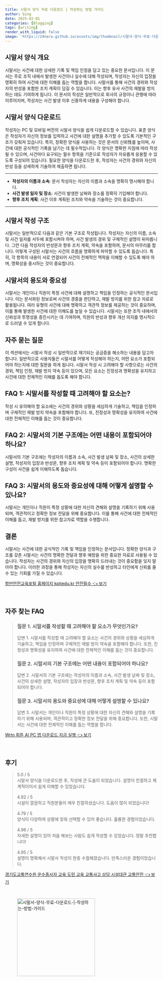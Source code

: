 ```yaml
---
title: 시말서 양식 무료 다운로드 | 작성하는 방법 가이드
author: bing
date: 2025-02-01
categories: [Blogging]
tags: [writing]
render_with_liquid: false
image: 'https://24nara.github.io/assets/img/thumbnail/시말서-양식-무료-다운로드-|-작성하는-방법-가이드.webp'
---
```



<h2 id='시말서_양식_개요'>시말서 양식 개요</h2>

<p>시말서는 사건에 대한 상세한 기록 및 책임 인정을 담고 있는 중요한 문서입니다. 이 문서는 주로 조직 내에서 발생한 사건이나 실수에 대해 작성되며, 작성자는 자신의 입장을 명확히 하여 사건에 대한 이해를 돕는 역할을 합니다. 시말서를 통해 사건의 경위와 작성자의 반성을 포함한 조치 계획이 담길 수 있습니다. 이는 향후 유사 사건의 재발을 방지하는 데도 기여하게 됩니다. 이 문서의 작성은 일반적으로 회사의 규정이나 관행에 따라 이루어지며, 작성자는 사건 발생 이후 신중하게 내용을 구성해야 합니다.</p>

<h2 id='시말서_양식_다운로드'>시말서 양식 다운로드</h2>

<p>작성자는 PC 및 모바일 버전의 시말서 양식을 쉽게 다운로드할 수 있습니다. 표준 양식은 작성자가 자신의 정보를 입력하고 사건에 대한 설명을 추가할 수 있도록 기본적인 구조가 갖춰져 있습니다. 특히, 정확한 양식을 사용하는 것은 문서의 신뢰性를 높이며, 사건에 대한 공식적인 기록을 남기는 데 필수적입니다. 각 양식은 명확한 지침에 따라 작성될 수 있으며, 사건마다 요구되는 필수 항목을 기준으로 작성자가 자유롭게 응용할 수 있도록 구성되어 있습니다. 필요한 양식을 다운로드한 후, 작성자는 사건의 경위와 자신의 반성 등을 상세하게 기술하여 제출하면 됩니다.</p>

<hr />

<ul>
    <li><b>작성자의 이름과 소속</b>: 문서 작성자는 자신의 이름과 소속을 명확히 명시해야 합니다.</li>
    <li><b>사건 발생 일자 및 장소</b>: 사건이 발생한 날짜와 장소를 정확히 기입해야 합니다.</li>
    <li><b>향후 조치 계획</b>: 사건 이후 계획된 조치와 약속을 기술하는 것이 중요합니다.</li>
</ul>

<hr />

<h2 id='시말서_작성_구조'>시말서 작성 구조</h2>

<p>시말서는 일반적으로 다음과 같은 기본 구조로 작성됩니다. 작성자는 자신의 이름, 소속 및 사건 일자를 서두에 포함시켜야 하며, 사건 발생의 경위 및 구체적인 설명이 뒤따릅니다. 그런 다음 작성자의 반성문과 향후 조치 계획, 약속을 포함하여, 문서의 마무리를 합니다. 이렇게 구성된 시말서는 사건의 흐름을 명확하게 파악할 수 있도록 돕습니다. 특히, 각 항목의 내용이 서로 연결되어 사건의 전체적인 맥락을 이해할 수 있도록 해야 하며, 명확성을 중시하는 것이 중요합니다.</p>

<h2 id='시말서의_용도와_중요성'>시말서의 용도와 중요성</h2>

<p>시말서는 개인이나 직원이 특정 사건에 대해 설명하고 책임을 인정하는 공식적인 문서입니다. 이는 문서화된 정보로써 사건의 경중을 판단하고, 재발 방지를 위한 참고 자료로 활용됩니다. 여러 유형의 사건에 대해 명확하고 객관적 정보를 제공하는 것이 중요하며, 이를 통해 발생한 사건에 대한 이해도를 높일 수 있습니다. 시말서는 또한 조직 내에서의 신뢰성과 투명성을 증진시키는 데 기여하며, 직원의 반성과 향후 개선 의지를 명시적으로 드러낼 수 있게 합니다.</p>

<h2 id='자주_묻는_질문'>자주 묻는 질문</h2>

<p>이 섹션에서는 시말서 작성 시 일반적으로 제기되는 궁금증을 해소하는 내용을 담고자 합니다. 일반적으로 사용자들은 시말서를 어떻게 작성해야 하는지, 어떤 요소가 포함되어야 하는지에 대한 질문을 하게 됩니다. 시말서 작성 시 고려해야 할 사항으로는 사건의 경위, 책임 인정, 재발 방지 약속 등이 있으며, 모든 요소는 진정성과 명확성을 유지하고 사건에 대한 전체적인 이해를 돕도록 해야 합니다.</p>

<h2 id='FAQ1'>FAQ 1: 시말서를 작성할 때 고려해야 할 요소는?</h2>

<p>작성 시 유의해야 할 요소에는 사건의 경위와 상황을 세심하게 기술하고, 책임을 인정하며 구체적인 재발 방지 약속을 포함해야 합니다. 또, 진정성과 명확성을 유지하여 사건에 대한 전체적인 이해를 돕는 것이 중요합니다.</p>

<h2 id='FAQ2'>FAQ 2: 시말서의 기본 구조에는 어떤 내용이 포함되어야 하나요?</h2>

<p>시말서의 기본 구조에는 작성자의 이름과 소속, 사건 발생 날짜 및 장소, 사건의 상세한 설명, 작성자의 입장과 반성문, 향후 조치 계획 및 약속 등이 포함되어야 합니다. 명확한 구성이 사건을 쉽게 이해하도록 돕습니다.</p>

<h2 id='FAQ3'>FAQ 3: 시말서의 용도와 중요성에 대해 어떻게 설명할 수 있나요?</h2>

<p>시말서는 개인이나 직원이 특정 상황에 대한 자신의 견해와 설명을 기록하기 위해 사용되며, 객관적이고 정확한 정보 전달을 위해 중요합니다. 이를 통해 사건에 대한 전체적인 이해를 돕고, 재발 방지를 위한 참고자료 역할을 수행합니다.</p>

<h2 id='결론'>결론</h2>

<p>시말서는 사건에 대한 공식적인 기록 및 책임을 인정하는 문서입니다. 정확한 양식과 구조를 갖춘 시말서는 사건의 명확한 전달과 향후 예방을 위한 중요한 자료로 사용될 수 있습니다. 작성자는 사건의 경위와 자신의 입장을 명확히 드러내는 것이 중요함을 잊지 말아야 합니다. 이러한 과정을 통해 작성자는 자신의 실수를 반성하고 타인에게 신뢰를 줄 수 있는 기회를 가질 수 있습니다.</p>


<p><a class="click-button" title="항만안전교육포털 홈페이지 kptiedu.kr 안전필수" href="https://24nara.github.io/posts/%ED%95%AD%EB%A7%8C%EC%95%88%EC%A0%84%EA%B5%90%EC%9C%A1%ED%8F%AC%ED%84%B8-%ED%99%88%ED%8E%98%EC%9D%B4%EC%A7%80-kptiedu.kr-%EC%95%88%EC%A0%84%ED%95%84%EC%88%98/" rel="dofollow">항만안전교육포털 홈페이지 kptiedu.kr 안전필수 👈 보기</a></p><br>
<h2 id='자주_찾는_FAQ'>자주 찾는 FAQ</h2>
<div itemscope="" itemtype="https://schema.org/FAQPage"> 
<blockquote> 
<div itemscope="" itemprop="mainEntity" itemtype="https://schema.org/Question"> 
<h3 itemprop="name">질문 1. 시말서를 작성할 때 고려해야 할 요소가 무엇인가요?</h3> 
<div itemscope="" itemprop="acceptedAnswer" itemtype="https://schema.org/Answer"> 
<span itemprop="text"> 
<p>답변 1. 시말서를 작성할 때 고려해야 할 요소는 사건의 경위와 상황을 세심하게 기술하고, 책임을 인정하며 구체적인 재발 방지 약속을 포함해야 합니다. 또한, 진정성과 명확성을 유지하여 사건에 대한 전체적인 이해를 돕는 것이 중요합니다.</p> 
</span> 
</div> 
</div> 

<div itemscope="" itemprop="mainEntity" itemtype="https://schema.org/Question"> 
<h3 itemprop="name">질문 2. 시말서의 기본 구조에는 어떤 내용이 포함되어야 하나요?</h3> 
<div itemscope="" itemprop="acceptedAnswer" itemtype="https://schema.org/Answer"> 
<span itemprop="text"> 
<p>답변 2. 시말서의 기본 구조에는 작성자의 이름과 소속, 사건 발생 날짜 및 장소, 사건의 상세한 설명, 작성자의 입장과 반성문, 향후 조치 계획 및 약속 등이 포함되어야 합니다.</p> 
</span> 
</div> 
</div> 

<div itemscope="" itemprop="mainEntity" itemtype="https://schema.org/Question"> 
<h3 itemprop="name">질문 3. 시말서의 용도와 중요성에 대해 어떻게 설명할 수 있나요?</h3> 
<div itemscope="" itemprop="acceptedAnswer" itemtype="https://schema.org/Answer"> 
<span itemprop="text"> 
<p>답변 3. 시말서는 개인이나 직원이 특정 상황에 대한 자신의 견해와 설명을 기록하기 위해 사용되며, 객관적이고 정확한 정보 전달을 위해 중요합니다. 또한, 시말서는 사건에 대한 전체적인 이해를 돕는 역할을 합니다.</p> 
</span> 
</div> 
</div> 

</blockquote> 
</div>
<p><a class="click-button" title="Wrtn 뤼튼 AI PC 앱 다운로드 지금 실행" href="https://24nara.github.io/posts/Wrtn-%EB%A4%BC%ED%8A%BC-AI-PC-%EC%95%B1-%EB%8B%A4%EC%9A%B4%EB%A1%9C%EB%93%9C-%EC%A7%80%EA%B8%88-%EC%8B%A4%ED%96%89/" rel="dofollow">Wrtn 뤼튼 AI PC 앱 다운로드 지금 실행 👈 보기</a></p><br>
<h2 id='후기'>후기</h2>
<div itemscope itemtype="https://schema.org/Product">
  <blockquote>
  <div itemprop="review" itemscope itemtype="https://schema.org/Review">
      <div itemprop="reviewRating" itemscope itemtype="https://schema.org/Rating"> <span itemprop="ratingValue">5.0</span> / <span itemprop="bestRating">5</span> </div>
      <span itemprop="reviewBody">시말서 양식을 다운로드한 후, 작성에 큰 도움이 되었습니다. 설명이 친절하고 체계적이어서 쉽게 이해할 수 있었습니다.</span>
  </div>
  <br>
  <div itemprop="review" itemscope itemtype="https://schema.org/Review">
      <div itemprop="reviewRating" itemscope itemtype="https://schema.org/Rating"> <span itemprop="ratingValue">4.92</span> / <span itemprop="bestRating">5</span> </div>
      <span itemprop="reviewBody">시설이 깔끔하고 직원분들이 매우 친절하셨습니다. 도움이 많이 되었습니다!</span>
  </div>
  <br>
  <div itemprop="review" itemscope itemtype="https://schema.org/Review">
      <div itemprop="reviewRating" itemscope itemtype="https://schema.org/Rating"> <span itemprop="ratingValue">4.79</span> / <span itemprop="bestRating">5</span> </div>
      <span itemprop="reviewBody">양식이 다양하여 상황에 맞춰 선택할 수 있어 좋습니다. 훌륭한 경험이었습니다.</span>
  </div>
  <br>
  <div itemprop="review" itemscope itemtype="https://schema.org/Review">
      <div itemprop="reviewRating" itemscope itemtype="https://schema.org/Rating"> <span itemprop="ratingValue">4.96</span> / <span itemprop="bestRating">5</span> </div>
      <span itemprop="reviewBody">자세한 설명이 있어 처음 해보는 사람도 쉽게 작성할 수 있었습니다. 정말 추천합니다!</span>
  </div>
  <br>
  <div itemprop="review" itemscope itemtype="https://schema.org/Review">
      <div itemprop="reviewRating" itemscope itemtype="https://schema.org/Rating"> <span itemprop="ratingValue">4.95</span> / <span itemprop="bestRating">5</span> </div>
      <span itemprop="reviewBody">설명이 명확해서 시말서 작성이 한층 수월해졌습니다. 만족스러운 경험이었습니다.</span>
  </div>
  </blockquote>
</div>
<p><a class="click-button" title="경기도교통연수원 운수종사자 교육 도민 교육 교통사고 상담 시설대관 교통안전" href="https://24nara.github.io/posts/%EA%B2%BD%EA%B8%B0%EB%8F%84%EA%B5%90%ED%86%B5%EC%97%B0%EC%88%98%EC%9B%90-%EC%9A%B4%EC%88%98%EC%A2%85%EC%82%AC%EC%9E%90-%EA%B5%90%EC%9C%A1-%EB%8F%84%EB%AF%BC-%EA%B5%90%EC%9C%A1-%EA%B5%90%ED%86%B5%EC%82%AC%EA%B3%A0-%EC%83%81%EB%8B%B4-%EC%8B%9C%EC%84%A4%EB%8C%80%EA%B4%80-%EA%B5%90%ED%86%B5%EC%95%88%EC%A0%84/" rel="dofollow">경기도교통연수원 운수종사자 교육 도민 교육 교통사고 상담 시설대관 교통안전 👈 보기</a></p><br>
<figure class="image"><img src="https://24nara.github.io/assets/img/thumbnail/시말서-양식-무료-다운로드-|-작성하는-방법-가이드.webp" alt="시말서-양식-무료-다운로드-|-작성하는-방법-가이드" width="256" height="256"></figure>
